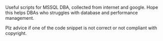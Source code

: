 Useful scripts for MSSQL DBA, collected from internet and google. Hope this helps DBAs who struggles with database and performance management.

Plz advice if one of the code snippet is not correct or not compliant with copyright.
